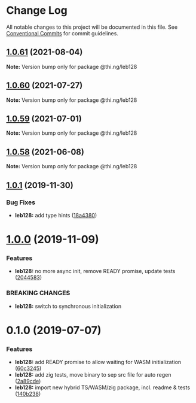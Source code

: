 # Change Log

All notable changes to this project will be documented in this file.
See [Conventional Commits](https://conventionalcommits.org) for commit guidelines.

## [1.0.61](https://github.com/thi-ng/umbrella/compare/@thi.ng/leb128@1.0.60...@thi.ng/leb128@1.0.61) (2021-08-04)

**Note:** Version bump only for package @thi.ng/leb128





## [1.0.60](https://github.com/thi-ng/umbrella/compare/@thi.ng/leb128@1.0.59...@thi.ng/leb128@1.0.60) (2021-07-27)

**Note:** Version bump only for package @thi.ng/leb128





## [1.0.59](https://github.com/thi-ng/umbrella/compare/@thi.ng/leb128@1.0.58...@thi.ng/leb128@1.0.59) (2021-07-01)

**Note:** Version bump only for package @thi.ng/leb128





## [1.0.58](https://github.com/thi-ng/umbrella/compare/@thi.ng/leb128@1.0.57...@thi.ng/leb128@1.0.58) (2021-06-08)

**Note:** Version bump only for package @thi.ng/leb128





## [1.0.1](https://github.com/thi-ng/umbrella/compare/@thi.ng/leb128@1.0.0...@thi.ng/leb128@1.0.1) (2019-11-30)

### Bug Fixes

* **leb128:** add type hints ([18a4380](https://github.com/thi-ng/umbrella/commit/18a4380336604f4a8fc890296d5c9dce5d9c0cd2))

# [1.0.0](https://github.com/thi-ng/umbrella/compare/@thi.ng/leb128@0.1.5...@thi.ng/leb128@1.0.0) (2019-11-09)

### Features

* **leb128:** no more async init, remove READY promise, update tests ([2044583](https://github.com/thi-ng/umbrella/commit/20445837f5af1891703e1c51fe8db56e69f11c86))

### BREAKING CHANGES

* **leb128:** switch to synchronous initialization

# 0.1.0 (2019-07-07)

### Features

* **leb128:** add READY promise to allow waiting for WASM initialization ([60c3245](https://github.com/thi-ng/umbrella/commit/60c3245))
* **leb128:** add zig tests, move binary to sep src file for auto regen ([2a89cde](https://github.com/thi-ng/umbrella/commit/2a89cde))
* **leb128:** import new hybrid TS/WASM/zig package, incl. readme & tests ([140b238](https://github.com/thi-ng/umbrella/commit/140b238))
